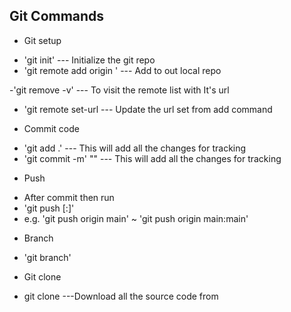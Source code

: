 ## Git Commands

- Git setup

* 'git init' --- Initialize the git repo
* 'git remote add origin <url>' --- Add <url> to out local repo

-'git remove -v' --- To visit the remote list with It's url

- 'git remote set-url <origin><url> --- Update the url set from add command

* Commit code

- 'git add .' --- This will add all the changes for tracking
- 'git commit -m' "<WriteYourMessage>" --- This will add all the changes for tracking

* Push

- After commit then run
- 'git push <origin><branchName> [:<remoteBranch>]'
- e.g. 'git push origin main' ~ 'git push origin main:main'

* Branch

- 'git branch'

* Git clone

- git clone <repo> ---Download all the source code from <repo>
